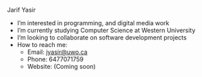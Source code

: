 Jarif Yasir
- I’m interested in programming, and digital media work
- I’m currently studying Computer Science at Western University
- I’m looking to collaborate on software development projects
- How to reach me: 
     - Email: jyasir@uwo.ca
     - Phone: 6477071759
     - Website: (Coming soon)


<!---
JarifYasir/JarifYasir is a ✨ special ✨ repository because its `README.md` (this file) appears on your GitHub profile.
You can click the Preview link to take a look at your changes.
--->
